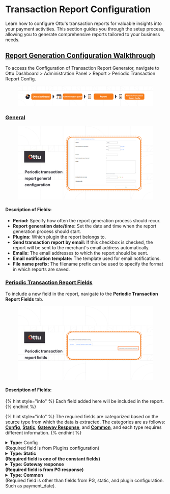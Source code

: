 # Transaction Report Configuration

Learn how to configure Ottu's transaction reports for valuable insights into your payment activities. This section guides you through the setup process, allowing you to generate comprehensive reports tailored to your business needs.

## [**Report Generation Configuration Walkthrough**](transaction-report-configuration.md#report-generation-configuration-walkthrough)

To access the Configuration of Transaction Report Generator, navigate to Ottu Dashboard > Administration Panel > Report > Periodic Transaction Report Config.

<figure><img src="../../.gitbook/assets/report (1).png" alt=""><figcaption></figcaption></figure>

### [General](transaction-report-configuration.md#general)

<figure><img src="../../.gitbook/assets/Periodic transaction report general configuration.png" alt=""><figcaption></figcaption></figure>

#### **Description of Fields:**

* **Period:** Specify how often the report generation process should recur.
* **Report generation date/time:** Set the date and time when the report generation process should start.
* **Plugins:** Which plugin the report belongs to.
* **Send transaction report by email:** If this checkbox is checked, the report will be sent to the merchant's email address automatically.
* **Emails:** The email addresses to which the report should be sent.
* **Email notification template:** The template used for email notifications.
* **File name prefix:** The filename prefix can be used to specify the format in which reports are saved.

### [Periodic Transaction Report Fields](transaction-report-configuration.md#periodic-transaction-report-fields)

To include a new field in the report, navigate to the **Periodic Transaction Report Fields** tab.

<figure><img src="../../.gitbook/assets/Periodic transaction report fields.png" alt=""><figcaption></figcaption></figure>

#### Description of Fields:

{% hint style="info" %}
Each field added here will be included in the report.
{% endhint %}

{% hint style="info" %}
The required fields are categorized based on the source type from which the data is extracted. The categories are as follows: [**Config**](transaction-report-configuration.md#type-config-required-field-is-from-plugins-configuration), [**Static**](transaction-report-configuration.md#type-static-required-field-is-one-of-the-constant-fields), [**Gateway Response**](transaction-report-configuration.md#type-gateway-response-required-field-is-from-pg-response), and [**Common**](transaction-report-configuration.md#type-common-required-field-is-other-than-fields-from-pg-static-and-plugin-configuration.-such-as-pay), and each type requires different information.
{% endhint %}

<details>

<summary><strong>Type:</strong> Config <br>(Required field is from Plugins configuration)</summary>

* **Is active:** If you check this box, the field will be used and displayed.
* **Field:** A pre-populated list of fields where the required field should be selected.
* **Label \[en]**: Create a custom label for the field in English, if needed.
* **Label \[ar]:** Create a custom label for the field in Arabic, if needed.
* **Name:** The name of the HTML field, which is used for backend validation. It will not be displayed anywhere.
* **Order:** The location of the field in the generated report

</details>

<details>

<summary><strong>Type: Static</strong>  <br><strong>(Required field is one of the constant fields)</strong></summary>

* **Is active:** If checked, the field will be used and displayed.
* **Label \[en]:** Create a custom label for the field in English, if needed.
* **Label \[ar]:** Create a custom label for the field in Arabic, if needed.
* **Name:** The name of the HTML field, which is used for backend validation. It will not be displayed anywhere.
* **Static value:** Assign a value to the constant field. It will be the same for all generated reports.
* **Order:** The location of the field in the generated report.

</details>

<details>

<summary><strong>Type: Gateway response</strong> <br><strong>(Required field is from PG response)</strong></summary>

* **Is active:** If checked, the field will be used and displayed.
* **Label \[en]:** Create a custom label for the field in English, if needed.
* **Label \[ar]:** Create a custom label for the field in Arabic, if needed.
* **Name:** The name of the HTML field, which is used for backend validation. It will not be displayed anywhere.
* **Gateway response keys:** Since the PG (Payment Gateway) response is sent in a dictionary format, i.e., a set of key-value pairs {Key:Value}, so here you specify the keys of the values you need.
* **Order:** The location of the field in the generated report.

</details>

<details>

<summary><strong>Type: Common</strong> <br>(Required field is other than fields from PG, static, and plugin configuration. Such as payment_date).</summary>

* **Is active:** If checked, the field will be used and displayed.
* **Label \[en]:** Create a custom label for the field in English, if needed.
* **Label \[ar]:** Create a custom label for the field in Arabic, if needed.
* **Name:** The name of the HTML field, which is used for backend validation. It will not be displayed anywhere.
* **Order:** The location of the field in the generated report.

</details>
